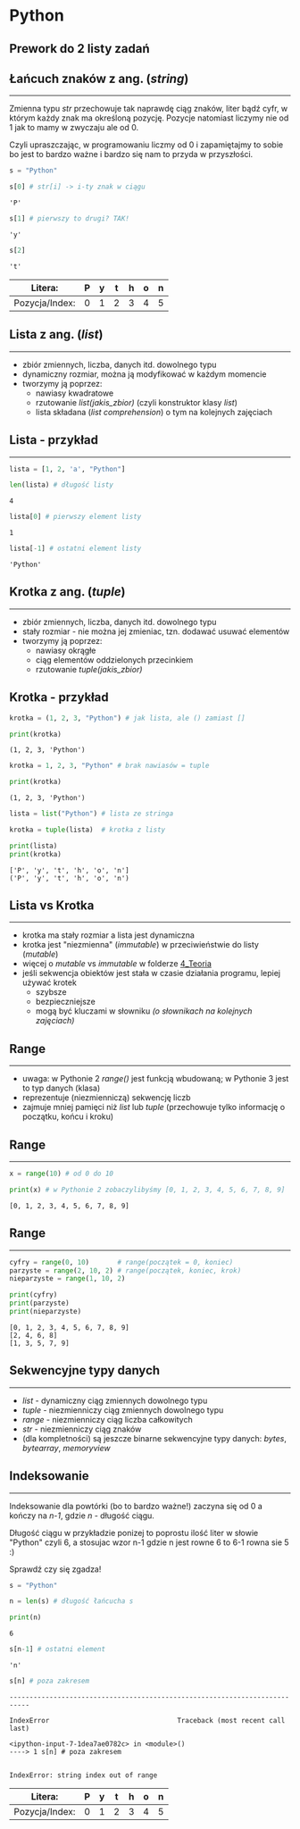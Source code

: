 
# Python
## Prework do 2 listy zadań 

## Łańcuch znaków z ang. (*string*)

---

Zmienna typu *str* przechowuje tak naprawdę ciąg znaków, liter bądź cyfr, w którym każdy znak ma określoną pozycję. Pozycje natomiast liczymy nie od 1 jak to mamy w zwyczaju ale od 0. 
 
 Czyli upraszczając, w programowaniu liczmy od 0 i zapamiętajmy to sobie bo jest to bardzo ważne i bardzo się nam to przyda w przyszłości.


```python
s = "Python"

s[0] # str[i] -> i-ty znak w ciągu
```

    'P'

```python
s[1] # pierwszy to drugi? TAK!
```

    'y'
    
```python
s[2]
```

    't'

| Litera: | P | y | t | h | o | n |
| :---: | :---: | :---: | :---: | :---: | :---: | :---: |
|Pozycja/Index:| 0 | 1 | 2 | 3 | 4 | 5 | 

## Lista z ang. (*list*)

---

* zbiór zmiennych, liczba, danych itd. dowolnego typu
* dynamiczny rozmiar, można ją modyfikować w każdym momencie
* tworzymy ją poprzez:
    * nawiasy kwadratowe
    * rzutowanie *list(jakis_zbior)* (czyli konstruktor klasy *list*)
    * lista składana (*list comprehension*) o tym na kolejnych zajęciach

## Lista - przykład

---

```python
lista = [1, 2, 'a', "Python"]
```


```python
len(lista) # długość listy
```

    4

```python
lista[0] # pierwszy element listy
```
    1
```python
lista[-1] # ostatni element listy
```
    'Python'
## Krotka z ang. (*tuple*)

---

* zbiór zmiennych, liczba, danych itd. dowolnego typu
* stały rozmiar - nie można jej zmieniac, tzn. dodawać usuwać elementów
* tworzymy ją poprzez:
    * nawiasy okrągłe
    * ciąg elementów oddzielonych przecinkiem
    * rzutowanie *tuple(jakis_zbior)*

## Krotka - przykład



```python
krotka = (1, 2, 3, "Python") # jak lista, ale () zamiast []

print(krotka)
```

    (1, 2, 3, 'Python')



```python
krotka = 1, 2, 3, "Python" # brak nawiasów = tuple

print(krotka)
```

    (1, 2, 3, 'Python')



```python
lista = list("Python") # lista ze stringa

krotka = tuple(lista)  # krotka z listy

print(lista)
print(krotka)
```

    ['P', 'y', 't', 'h', 'o', 'n']
    ('P', 'y', 't', 'h', 'o', 'n')


## Lista vs Krotka

---

* krotka ma stały rozmiar a lista jest dynamiczna
* krotka jest "niezmienna" (*immutable*) w przeciwieństwie do listy (*mutable*)
* więcej o *mutable* vs *immutable* w folderze [4_Teoria](../4_Teoria/python_teoria_02.md)
* jeśli sekwencja obiektów jest stała w czasie działania programu, lepiej używać krotek
    * szybsze
    * bezpieczniejsze
    * mogą być kluczami w słowniku *(o słownikach na kolejnych zajęciach)*
    
## Range

---

* uwaga: w Pythonie 2 *range()* jest funkcją wbudowaną; w Pythonie 3 jest to typ danych (klasa)
* reprezentuje (niezmienniczą) sekwencję liczb
* zajmuje mniej pamięci niż *list* lub *tuple* (przechowuje tylko informację o początku, końcu i kroku)

## Range

---


```python
x = range(10) # od 0 do 10

print(x) # w Pythonie 2 zobaczylibyśmy [0, 1, 2, 3, 4, 5, 6, 7, 8, 9]
```

    [0, 1, 2, 3, 4, 5, 6, 7, 8, 9]


## Range

---


```python
cyfry = range(0, 10)       # range(początek = 0, koniec) 
parzyste = range(2, 10, 2) # range(początek, koniec, krok)
nieparzyste = range(1, 10, 2)

print(cyfry)
print(parzyste)
print(nieparzyste)
```

    [0, 1, 2, 3, 4, 5, 6, 7, 8, 9]
    [2, 4, 6, 8]
    [1, 3, 5, 7, 9]


## Sekwencyjne typy danych

---

* *list* - dynamiczny ciąg zmiennych dowolnego typu
* *tuple* - niezmienniczy ciąg zmiennych dowolnego typu
* *range* - niezmienniczy ciąg liczba całkowitych
* *str* - niezmienniczy ciąg znaków
* (dla kompletności) są jeszcze binarne sekwencyjne typy danych: *bytes*, *bytearray*, *memoryview*

## Indeksowanie

---

Indeksowanie dla powtórki (bo to  bardzo ważne!) zaczyna się od 0 a kończy na *n-1*, gdzie *n* - długość ciągu.   

Długość ciągu w przykładzie ponizej to poprostu ilość liter w słowie "Python" czyli 6, a stosujac wzor n-1 gdzie n jest rowne 6 to 6-1 rowna sie 5 :)  

Sprawdź czy się zgadza!


```python
s = "Python"

n = len(s) # długość łańcucha s

print(n)
```

    6

```python
s[n-1] # ostatni element
```

    'n'

```python
s[n] # poza zakresem
```


    ---------------------------------------------------------------------------

    IndexError                                Traceback (most recent call last)

    <ipython-input-7-1dea7ae0782c> in <module>()
    ----> 1 s[n] # poza zakresem
    

    IndexError: string index out of range
    
| Litera: | P | y | t | h | o | n |
| :---: | :---: | :---: | :---: | :---: | :---: | :---: |
|Pozycja/Index:| 0 | 1 | 2 | 3 | 4 | 5 | 